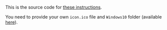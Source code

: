 This is the source code for [these
instructions](https://notes.wrycode.com/#gtk3-cross-compile).

You need to provide your own `icon.ico` file and `Windows10`
folder (available
[here](https://github.com/sinner59/windows10-theme)).
